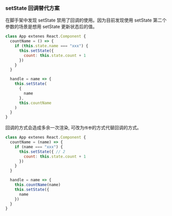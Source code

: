 <!--
abbrlink: tvglcw3s
-->

### setState 回调替代方案

在脚手架中发现 setState 禁用了回调的使用。因为目前发现使用 setState 第二个参数的场景是想用 setState 更新状态后的值。

```js
class App extenes React.Component {
  countName = () => {
    if (this.state.name === "xxx") {
      this.setState({
        count: this.state.count + 1
      })
    }
  }

  handle = name => {
    this.setState(
      {
        name
      },
      this.countName
    )
  }
}
```

回调的方式会造成多余一次渲染, 可改为`传参`的方式代替回调的方式。

```js
class App extenes React.Component {
  countName = (name) => {
    if (name === "xxx") {
      this.setState({ // 2
        count: this.state.count + 1
      })
    }
  }

  handle = name => {
    this.countName(name)
    this.setState({
      name
    })
  }
}
```